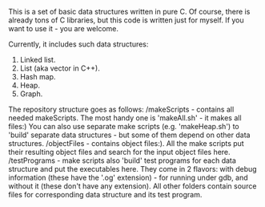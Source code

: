 This is a set of basic data structures written in pure C.
Of course, there is already tons of C libraries, but this
code is written just for myself. If you want to use it -
you are welcome.

Currently, it includes such data structures:
1. Linked list.
2. List (aka vector in C++).
3. Hash map.
4. Heap.
5. Graph.

The repository structure goes as follows:
/makeScripts - contains all needed makeScripts. The most
handy one is 'makeAll.sh' - it makes all files:) You can
also use separate make scripts (e.g. 'makeHeap.sh') to
'build' separate data structures - but some of them depend
on other data structures.
/objectFiles - contains object files:). All the make scripts
put their resulting object files and search for the input
object files here.
/testPrograms - make scripts also 'build' test programs
for each data structure and put the executables here. They
come in 2 flavors: with debug information (these have the 
'.og' extension) - for running under gdb, and without it
(these don't have any extension).
All other folders contain source files for corresponding
data structure and its test program.
